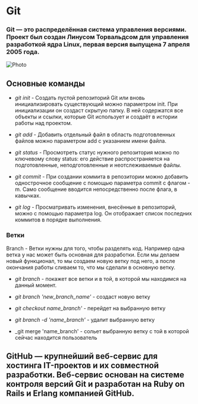 # Git

### Git — это распределённая система управления версиями. Проект был создан Линусом Торвальдсом для управления разработкой ядра Linux, первая версия выпущена 7 апреля 2005 года.

![Photo](torvald.jfif)

## Основные команды
* _git init_ - Создать пустой репозиторий Git или вновь инициализировать существующий можно параметром init. При инициализации он создаст скрытую папку. В ней содержатся все объекты и ссылки, которые Git использует и создаёт в истории работы над проектом.

* _git add_ - Добавить отдельный файл в область подготовленных файлов можно параметром add с указанием имени файла.

* _git status_ - Просмотреть статус нужного репозитория можно по ключевому слову status: его действие распространяется на подготовленные, неподготовленные и неотслеживаемые файлы.

* _git commit_ - При создании коммита в репозитории можно добавить однострочное сообщение с помощью параметра commit с флагом -m. Само сообщение вводится непосредственно после флага, в кавычках.

* _git log_ - Просматривать изменения, внесённые в репозиторий, можно с помощью параметра log. Он отображает список последних коммитов в порядке выполнения.

### Ветки 
Branch - Ветки нужны для того, чтобы разделять код. Например одна ветка у нас может быть основная для разработки. Если мы делаем новый функционал, то мы создаем новую ветку под него, а после окончания работы сливаем то, что мы сделали в основную ветку.

* _git branch_ - покажет все ветки и в той, в которой мы находимся на данный момент.

* _git branch 'new_branch_name'_ - создаст новую ветку

* _git checkout name_branch'_ - перейдет на выбранную ветку

* _git branch -d 'name_branch'_ - удалит выбранную ветку

* _git merge 'name_branch' - сольет выбранную ветку с той в которой сейчас находится пользователь

## GitHub — крупнейший веб-сервис для хостинга IT-проектов и их совместной разработки. Веб-сервис основан на системе контроля версий Git и разработан на Ruby on Rails и Erlang компанией GitHub.



